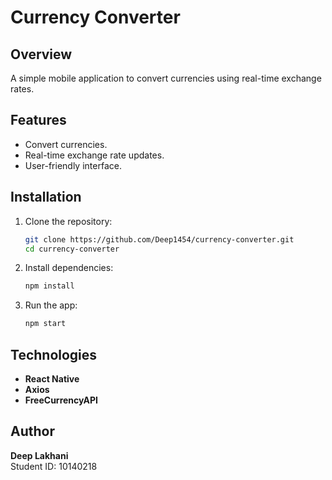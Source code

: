 # Currency Converter

## Overview

A simple mobile application to convert currencies using real-time exchange rates.

## Features

- Convert currencies.
- Real-time exchange rate updates.
- User-friendly interface.

## Installation

1. Clone the repository:

    ```bash
    git clone https://github.com/Deep1454/currency-converter.git
    cd currency-converter
    ```

2. Install dependencies:

    ```bash
    npm install
    ```

3. Run the app:

    ```bash
    npm start
    ```

## Technologies

- **React Native**
- **Axios**
- **FreeCurrencyAPI**

## Author

**Deep Lakhani**  
Student ID: 10140218

